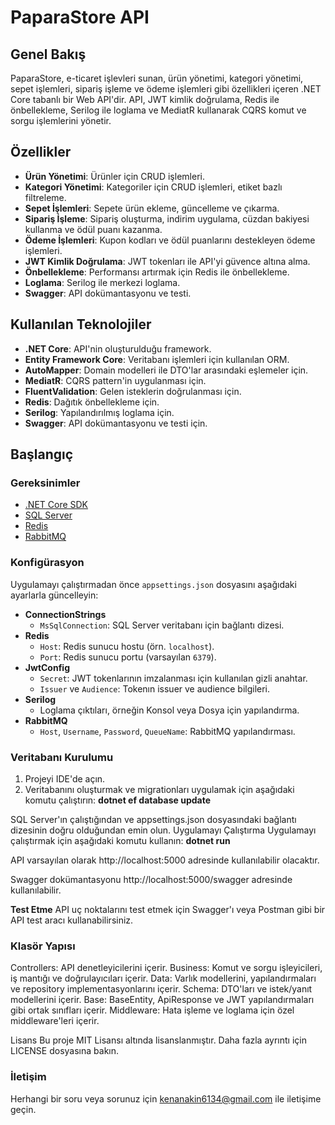 # PaparaStore API

## Genel Bakış

PaparaStore, e-ticaret işlevleri sunan, ürün yönetimi, kategori yönetimi, sepet işlemleri, sipariş işleme ve ödeme işlemleri gibi özellikleri içeren .NET Core tabanlı bir Web API'dir. API, JWT kimlik doğrulama, Redis ile önbellekleme, Serilog ile loglama ve MediatR kullanarak CQRS komut ve sorgu işlemlerini yönetir.

## Özellikler

- **Ürün Yönetimi**: Ürünler için CRUD işlemleri.
- **Kategori Yönetimi**: Kategoriler için CRUD işlemleri, etiket bazlı filtreleme.
- **Sepet İşlemleri**: Sepete ürün ekleme, güncelleme ve çıkarma.
- **Sipariş İşleme**: Sipariş oluşturma, indirim uygulama, cüzdan bakiyesi kullanma ve ödül puanı kazanma.
- **Ödeme İşlemleri**: Kupon kodları ve ödül puanlarını destekleyen ödeme işlemleri.
- **JWT Kimlik Doğrulama**: JWT tokenları ile API'yi güvence altına alma.
- **Önbellekleme**: Performansı artırmak için Redis ile önbellekleme.
- **Loglama**: Serilog ile merkezi loglama.
- **Swagger**: API dokümantasyonu ve testi.

## Kullanılan Teknolojiler

- **.NET Core**: API'nin oluşturulduğu framework.
- **Entity Framework Core**: Veritabanı işlemleri için kullanılan ORM.
- **AutoMapper**: Domain modelleri ile DTO'lar arasındaki eşlemeler için.
- **MediatR**: CQRS pattern'in uygulanması için.
- **FluentValidation**: Gelen isteklerin doğrulanması için.
- **Redis**: Dağıtık önbellekleme için.
- **Serilog**: Yapılandırılmış loglama için.
- **Swagger**: API dokümantasyonu ve testi için.

## Başlangıç

### Gereksinimler

- [.NET Core SDK](https://dotnet.microsoft.com/download)
- [SQL Server](https://www.microsoft.com/en-us/sql-server/sql-server-downloads)
- [Redis](https://redis.io/download)
- [RabbitMQ](https://www.rabbitmq.com/download.html)

### Konfigürasyon

Uygulamayı çalıştırmadan önce `appsettings.json` dosyasını aşağıdaki ayarlarla güncelleyin:

- **ConnectionStrings**
  - `MsSqlConnection`: SQL Server veritabanı için bağlantı dizesi.
- **Redis**
  - `Host`: Redis sunucu hostu (örn. `localhost`).
  - `Port`: Redis sunucu portu (varsayılan `6379`).
- **JwtConfig**
  - `Secret`: JWT tokenlarının imzalanması için kullanılan gizli anahtar.
  - `Issuer` ve `Audience`: Tokenın issuer ve audience bilgileri.
- **Serilog**
  - Loglama çıktıları, örneğin Konsol veya Dosya için yapılandırma.
- **RabbitMQ**
  - `Host`, `Username`, `Password`, `QueueName`: RabbitMQ yapılandırması.

### Veritabanı Kurulumu

1. Projeyi IDE'de açın.
2. Veritabanını oluşturmak ve migrationları uygulamak için aşağıdaki komutu çalıştırın:
   **dotnet ef database update**
   
SQL Server'ın çalıştığından ve appsettings.json dosyasındaki bağlantı dizesinin doğru olduğundan emin olun.
Uygulamayı Çalıştırma
Uygulamayı çalıştırmak için aşağıdaki komutu kullanın:
**dotnet run**

API varsayılan olarak http://localhost:5000 adresinde kullanılabilir olacaktır.

Swagger dokümantasyonu http://localhost:5000/swagger adresinde kullanılabilir.

**Test Etme**
API uç noktalarını test etmek için Swagger'ı veya Postman gibi bir API test aracı kullanabilirsiniz.

### Klasör Yapısı
Controllers: API denetleyicilerini içerir.
Business: Komut ve sorgu işleyicileri, iş mantığı ve doğrulayıcıları içerir.
Data: Varlık modellerini, yapılandırmaları ve repository implementasyonlarını içerir.
Schema: DTO'ları ve istek/yanıt modellerini içerir.
Base: BaseEntity, ApiResponse ve JWT yapılandırmaları gibi ortak sınıfları içerir.
Middleware: Hata işleme ve loglama için özel middleware'leri içerir.


Lisans
Bu proje MIT Lisansı altında lisanslanmıştır. Daha fazla ayrıntı için LICENSE dosyasına bakın.

### İletişim
Herhangi bir soru veya sorunuz için kenanakin6134@gmail.com ile iletişime geçin.
